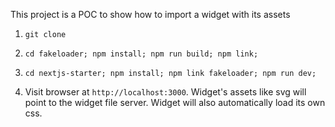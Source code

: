 This project is a POC to show how to import a widget with its assets

1. `git clone`

2. `cd fakeloader; npm install; npm run build; npm link;`

3. `cd nextjs-starter; npm install; npm link fakeloader; npm run dev;`

4. Visit browser at `http://localhost:3000`. Widget's assets like svg will point to the widget file server. Widget will also automatically load its own css.
